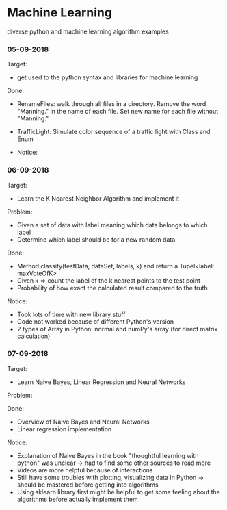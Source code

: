 # Machine Learning
diverse python and machine learning algorithm examples

### 05-09-2018
Target: 
* get used to the python syntax and libraries for machine learning

Done: 
* RenameFiles: walk through all files in a directory. 
    Remove the word "Manning." in the name of each file. 
    Set new name for each file without "Manning."
* TrafficLight: Simulate color sequence of a traffic light with Class and Enum

* Notice:

### 06-09-2018
Target: 
* Learn the K Nearest Neighbor Algorithm and implement it

Problem:
* Given a set of data with label meaning which data belongs to which label
* Determine which label should be for a new random data 

Done: 
* Method classify(testData, dataSet, labels, k) and return a Tupel<label: maxVoteOfK>
* Given k => count the label of the k nearest points to the test point
* Probability of how exact the calculated result compared to the truth

Notice: 
* Took lots of time with new library stuff
* Code not worked because of different Python's version
* 2 types of Array in Python: normal and numPy's array (for direct matrix calculation)

### 07-09-2018
Target: 
* Learn Naive Bayes, Linear Regression and Neural Networks

Problem:


Done: 
* Overview of Naive Bayes and Neural Networks
* Linear regression implementation


Notice: 
* Explanation of Naive Bayes in the book "thoughtful learning with python" was unclear -> had to find some other sources to read more
* Videos are more helpful because of interactions
* Still have some troubles with plotting, visualizing data in Python -> should be mastered before getting into algorithms
* Using sklearn library first might be helpful to get some feeling about the algorithms before actually implement them 